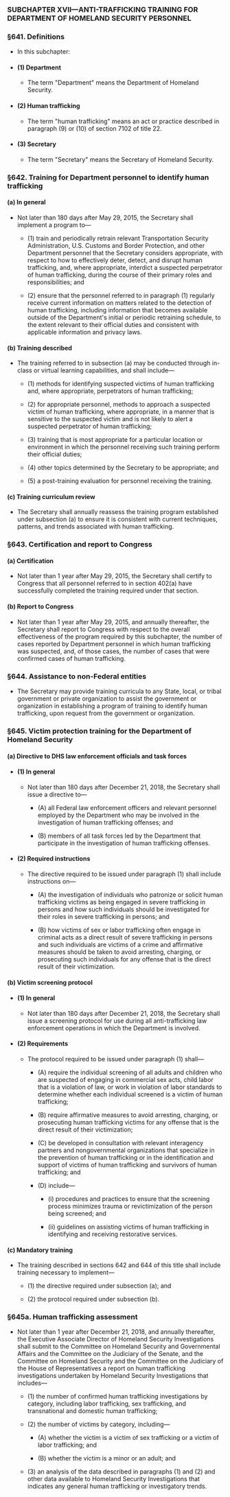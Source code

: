 ### SUBCHAPTER XVII—ANTI-TRAFFICKING TRAINING FOR DEPARTMENT OF HOMELAND SECURITY PERSONNEL

### §641. Definitions
* In this subchapter:

* #### (1) Department
  * The term "Department" means the Department of Homeland Security.

* #### (2) Human trafficking
  * The term "human trafficking" means an act or practice described in paragraph (9) or (10) of section 7102 of title 22.

* #### (3) Secretary
  * The term "Secretary" means the Secretary of Homeland Security.

### §642. Training for Department personnel to identify human trafficking
#### (a) In general
* Not later than 180 days after May 29, 2015, the Secretary shall implement a program to—

  * (1) train and periodically retrain relevant Transportation Security Administration, U.S. Customs and Border Protection, and other Department personnel that the Secretary considers appropriate, with respect to how to effectively deter, detect, and disrupt human trafficking, and, where appropriate, interdict a suspected perpetrator of human trafficking, during the course of their primary roles and responsibilities; and

  * (2) ensure that the personnel referred to in paragraph (1) regularly receive current information on matters related to the detection of human trafficking, including information that becomes available outside of the Department's initial or periodic retraining schedule, to the extent relevant to their official duties and consistent with applicable information and privacy laws.

#### (b) Training described
* The training referred to in subsection (a) may be conducted through in-class or virtual learning capabilities, and shall include—

  * (1) methods for identifying suspected victims of human trafficking and, where appropriate, perpetrators of human trafficking;

  * (2) for appropriate personnel, methods to approach a suspected victim of human trafficking, where appropriate, in a manner that is sensitive to the suspected victim and is not likely to alert a suspected perpetrator of human trafficking;

  * (3) training that is most appropriate for a particular location or environment in which the personnel receiving such training perform their official duties;

  * (4) other topics determined by the Secretary to be appropriate; and

  * (5) a post-training evaluation for personnel receiving the training.

#### (c) Training curriculum review
* The Secretary shall annually reassess the training program established under subsection (a) to ensure it is consistent with current techniques, patterns, and trends associated with human trafficking.

### §643. Certification and report to Congress
#### (a) Certification
* Not later than 1 year after May 29, 2015, the Secretary shall certify to Congress that all personnel referred to in section 402(a) have successfully completed the training required under that section.

#### (b) Report to Congress
* Not later than 1 year after May 29, 2015, and annually thereafter, the Secretary shall report to Congress with respect to the overall effectiveness of the program required by this subchapter, the number of cases reported by Department personnel in which human trafficking was suspected, and, of those cases, the number of cases that were confirmed cases of human trafficking.

### §644. Assistance to non-Federal entities
* The Secretary may provide training curricula to any State, local, or tribal government or private organization to assist the government or organization in establishing a program of training to identify human trafficking, upon request from the government or organization.

### §645. Victim protection training for the Department of Homeland Security
#### (a) Directive to DHS law enforcement officials and task forces
* #### (1) In general
  * Not later than 180 days after December 21, 2018, the Secretary shall issue a directive to—

    * (A) all Federal law enforcement officers and relevant personnel employed by the Department who may be involved in the investigation of human trafficking offenses; and

    * (B) members of all task forces led by the Department that participate in the investigation of human trafficking offenses.

* #### (2) Required instructions
  * The directive required to be issued under paragraph (1) shall include instructions on—

    * (A) the investigation of individuals who patronize or solicit human trafficking victims as being engaged in severe trafficking in persons and how such individuals should be investigated for their roles in severe trafficking in persons; and

    * (B) how victims of sex or labor trafficking often engage in criminal acts as a direct result of severe trafficking in persons and such individuals are victims of a crime and affirmative measures should be taken to avoid arresting, charging, or prosecuting such individuals for any offense that is the direct result of their victimization.

#### (b) Victim screening protocol
* #### (1) In general
  * Not later than 180 days after December 21, 2018, the Secretary shall issue a screening protocol for use during all anti-trafficking law enforcement operations in which the Department is involved.

* #### (2) Requirements
  * The protocol required to be issued under paragraph (1) shall—

    * (A) require the individual screening of all adults and children who are suspected of engaging in commercial sex acts, child labor that is a violation of law, or work in violation of labor standards to determine whether each individual screened is a victim of human trafficking;

    * (B) require affirmative measures to avoid arresting, charging, or prosecuting human trafficking victims for any offense that is the direct result of their victimization;

    * (C) be developed in consultation with relevant interagency partners and nongovernmental organizations that specialize in the prevention of human trafficking or in the identification and support of victims of human trafficking and survivors of human trafficking; and

    * (D) include—

      * (i) procedures and practices to ensure that the screening process minimizes trauma or revictimization of the person being screened; and

      * (ii) guidelines on assisting victims of human trafficking in identifying and receiving restorative services.

#### (c) Mandatory training
* The training described in sections 642 and 644 of this title shall include training necessary to implement—

  * (1) the directive required under subsection (a); and

  * (2) the protocol required under subsection (b).

### §645a. Human trafficking assessment
* Not later than 1 year after December 21, 2018, and annually thereafter, the Executive Associate Director of Homeland Security Investigations shall submit to the Committee on Homeland Security and Governmental Affairs and the Committee on the Judiciary of the Senate, and the Committee on Homeland Security and the Committee on the Judiciary of the House of Representatives a report on human trafficking investigations undertaken by Homeland Security Investigations that includes—

  * (1) the number of confirmed human trafficking investigations by category, including labor trafficking, sex trafficking, and transnational and domestic human trafficking;

  * (2) the number of victims by category, including—

    * (A) whether the victim is a victim of sex trafficking or a victim of labor trafficking; and

    * (B) whether the victim is a minor or an adult; and


  * (3) an analysis of the data described in paragraphs (1) and (2) and other data available to Homeland Security Investigations that indicates any general human trafficking or investigatory trends.